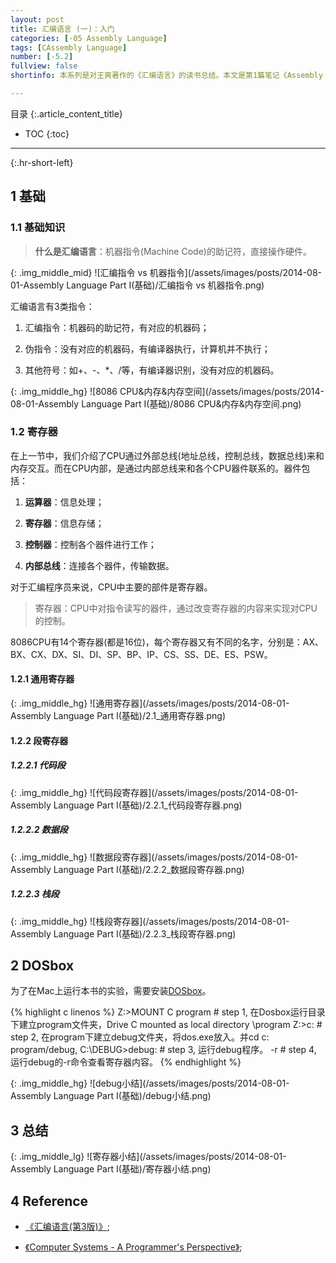```yaml
---
layout: post
title: 汇编语言 (一)：入门
categories: [-05 Assembly Language]
tags: [CAssembly Language]
number: [-5.2]
fullview: false
shortinfo: 本系列是对王爽著作的《汇编语言》的读书总结。本文是第1篇笔记《Assembly Part I (一)：寄存器》。

---
```

目录
{:.article_content_title}


* TOC
{:toc}

---
{:.hr-short-left}

## 1 基础 ##


### 1.1 基础知识 ###

> **什么是汇编语言**：机器指令(Machine Code)的助记符，直接操作硬件。


{: .img_middle_mid}
![汇编指令 vs 机器指令](/assets/images/posts/2014-08-01-Assembly Language Part I(基础)/汇编指令 vs 机器指令.png)

汇编语言有3类指令：

1. 汇编指令：机器码的助记符，有对应的机器码；

2. 伪指令：没有对应的机器码，有编译器执行，计算机并不执行；

3. 其他符号：如+、-、*、/等，有编译器识别，没有对应的机器码。


{: .img_middle_hg}
![8086 CPU&内存&内存空间](/assets/images/posts/2014-08-01-Assembly Language Part I(基础)/8086 CPU&内存&内存空间.png)

### 1.2 寄存器 ###

在上一节中，我们介绍了CPU通过外部总线(地址总线，控制总线，数据总线)来和内存交互。而在CPU内部，是通过内部总线来和各个CPU器件联系的。器件包括：

1. **运算器**：信息处理；

2. **寄存器**：信息存储；

3. **控制器**：控制各个器件进行工作；

4. **内部总线**：连接各个器件，传输数据。

对于汇编程序员来说，CPU中主要的部件是寄存器。

> 寄存器：CPU中对指令读写的器件，通过改变寄存器的内容来实现对CPU的控制。

8086CPU有14个寄存器(都是16位)，每个寄存器又有不同的名字，分别是：AX、BX、CX、DX、SI、DI、SP、BP、IP、CS、SS、DE、ES、PSW。

#### 1.2.1 通用寄存器 ####


{: .img_middle_hg}
![通用寄存器](/assets/images/posts/2014-08-01-Assembly Language Part I(基础)/2.1_通用寄存器.png)

#### 1.2.2 段寄存器 ####

##### 1.2.2.1 代码段 #####

{: .img_middle_hg}
![代码段寄存器](/assets/images/posts/2014-08-01-Assembly Language Part I(基础)/2.2.1_代码段寄存器.png)


##### 1.2.2.2 数据段 #####

{: .img_middle_hg}
![数据段寄存器](/assets/images/posts/2014-08-01-Assembly Language Part I(基础)/2.2.2_数据段寄存器.png)

##### 1.2.2.3 栈段 #####

{: .img_middle_hg}
![栈段寄存器](/assets/images/posts/2014-08-01-Assembly Language Part I(基础)/2.2.3_栈段寄存器.png)


## 2 DOSbox ##

为了在Mac上运行本书的实验，需要安装[DOSbox](http://www.dosbox.com/)。

{% highlight c linenos %}
Z:\>MOUNT C program # step 1, 在Dosbox运行目录下建立program文件夹，Drive C mounted as local directory \program
Z:\>c:              # step 2, 在program下建立debug文件夹，将dos.exe放入。并cd c: program/debug, 
C:\DEBUG>debug:     # step 3, 运行debug程序。
-r                  # step 4, 运行debug的-r命令查看寄存器内容。
{% endhighlight %}

{: .img_middle_hg}
![debug小结](/assets/images/posts/2014-08-01-Assembly Language Part I(基础)/debug小结.png)


## 3 总结 ##

{: .img_middle_lg}
![寄存器小结](/assets/images/posts/2014-08-01-Assembly Language Part I(基础)/寄存器小结.png)

## 4 Reference ##

- [《汇编语言(第3版)》](https://www.amazon.cn/%E5%9B%BE%E4%B9%A6/dp/B00EYSPGYE?tag=et04-23);

- [《Computer Systems - A Programmer's Perspective》](https://www.amazon.com/Computer-Systems-Programmers-Perspective-2nd/dp/0136108040);



